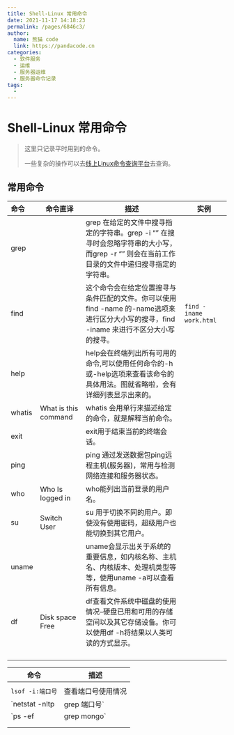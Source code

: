 ```yaml
---
title: Shell-Linux 常用命令
date: 2021-11-17 14:18:23
permalink: /pages/6846c3/
author: 
  name: 熊猫 code
  link: https://pandacode.cn
categories: 
  - 软件服务
  - 运维
  - 服务器运维
  - 服务器命令记录
tags: 
  - 
---
```


# Shell-Linux 常用命令

> 这里只记录平时用到的命令。
>
> 一些复杂的操作可以去[线上Linux命令查询平台](http://linux.51yip.com/)去查询。



## 常用命令

| 命令   | 命令直译             | 描述                                                         | 实例                    |
| :----- | -------------------- | ------------------------------------------------------------ | ----------------------- |
| grep   |                      | grep 在给定的文件中搜寻指定的字符串。grep -i “” 在搜寻时会忽略字符串的大小写，而grep -r “” 则会在当前工作目录的文件中递归搜寻指定的字符串。 |                         |
| find   |                      | 这个命令会在给定位置搜寻与条件匹配的文件。你可以使用find -name 的-name选项来进行区分大小写的搜寻，find -iname 来进行不区分大小写的搜寻。 | `find -iname work.html` |
| help   |                      | help会在终端列出所有可用的命令,可以使用任何命令的-h或-help选项来查看该命令的具体用法。图就省略啦，会有详细列表显示出来的。 |                         |
| whatis | What is this command | whatis 会用单行来描述给定的命令，就是解释当前命令。          |                         |
| exit   |                      | exit用于结束当前的终端会话。                                 |                         |
| ping   |                      | ping 通过发送数据包ping远程主机(服务器)，常用与检测网络连接和服务器状态。 |                         |
| who    | Who Is logged in     | who能列出当前登录的用户名。                                  |                         |
| su     | Switch User          | su 用于切换不同的用户。即使没有使用密码，超级用户也能切换到其它用户。 |                         |
| uname  |                      | uname会显示出关于系统的重要信息，如内核名称、主机名、内核版本、处理机类型等等，使用uname -a可以查看所有信息。 |                         |
| df     | Disk space Free      | df查看文件系统中磁盘的使用情况–硬盘已用和可用的存储空间以及其它存储设备。你可以使用df -h将结果以人类可读的方式显示。 |                         |
|        |                      |                                                              |                         |
|        |                      |                                                              |                         |
|        |                      |                                                              |                         |
|        |                      |                                                              |                         |



| 命令                        | 描述               |
| --------------------------- | ------------------ |
|                             |                    |
| `lsof -i:端口号`            | 查看端口号使用情况 |
| `netstat -nltp|grep 端口号` |                    |
| `ps -ef|grep mongo`         |                    |
|                             |                    |
|                             |                    |

